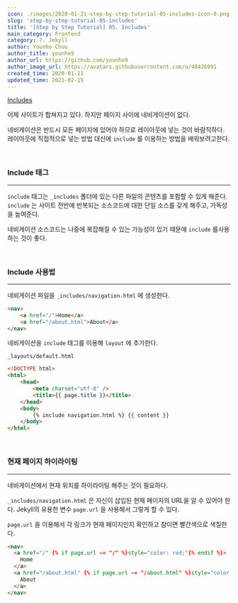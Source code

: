 ```yaml
---
icon: ./images/2020-01-21-step-by-step-tutorial-05-includes-icon-0.png
slug: 'step-by-step-tutorial-05-includes'
title: '[Step by Step Tutorial] 05. Includes'
main_category: Frontend
category: 7. Jekyll
author: Younho Choo
author_title: younho9
author_url: https://github.com/younho9
author_image_url: https://avatars.githubusercontent.com/u/48426991
created_time: 2020-01-21
updated_time: 2021-02-15
---
```


[Includes](https://jekyllrb.com/docs/step-by-step/05-includes/)

이제 사이트가 합쳐지고 있다. 하지만 페이지 사이에 네비게이션이 없다.

네비게이션은 반드시 모든 페이지에 있어야 하므로 레이아웃에 넣는 것이 바람직하다. 레이아웃에 직접적으로 넣는 방법 대신에 `include` 를 이용하는 방법을 배워보려고한다.

<br />

### Include 태그

---

`include` 태그는 `_includes` 폴더에 있는 다른 파일의 콘텐츠를 포함할 수 있게 해준다. `include` 는 사이트 전반에 반복되는 소스코드에 대한 단일 소스를 갖게 해주고, 가독성을 높여준다.

네비게이션 소스코드는 나중에 복잡해질 수 있는 가능성이 있기 때문에 `include` 를사용하는 것이 좋다.

<br />

### Include 사용법

---

네비게이션 파일을 `_includes/navigation.html` 에 생성한다.

```html
<nav>
	<a href="/">Home</a>
	<a href="/about.html">About</a>
</nav>
```

네비게이션을 `include` 태그를 이용해 `layout` 에 추가한다.

`_layouts/default.html`

```html
<!DOCTYPE html>
<html>
	<head>
		<meta charset="utf-8" />
		<title>{{ page.title }}</title>
	</head>
	<body>
		{% include navigation.html %} {{ content }}
	</body>
</html>
```

<br />

### 현재 페이지 하이라이팅

---

네비게이션에서 현재 위치를 하이라이팅 해주는 것이 필요하다.

`_includes/navigation.html` 은 자신이 삽입된 현재 페이지의 URL을 알 수 있어야 한다. Jekyll의 유용한 변수 `page.url` 을 사용해서 그렇게 할 수 있다.

`page.url` 을 이용해서 각 링크가 현재 페이지인지 확인하고 참이면 빨간색으로 색칠한다.

```html
<nav>
  <a href="/" {% if page.url == "/" %}style="color: red;"{% endif %}>
    Home
  </a>
  <a href="/about.html" {% if page.url == "/about.html" %}style="color: red;"{% endif %}>
    About
  </a>
</nav>
```

<br />
